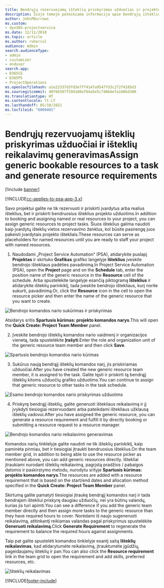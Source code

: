 ```yaml
---
title: Bendrųjų rezervuojamų išteklių priskyrimas užduočiai ir projekto komandai
description: Šioje temoje pateikiama informacija apie bendrųjų išteklių rezervavimą užduotims ir projekto komandoms.
author: JohnPBurrows
ms.custom:
- dyn365-projectservice
ms.date: 12/11/2018
ms.topic: article
ms.author: ruhercul
audience: Admin
search.audienceType:
- admin
- customizer
- enduser
search.app:
- D365CE
- D365PS
- ProjectOperations
ms.openlocfilehash: a1e22337d3fd3e7ff4147a9547fd3c272f4185d3
ms.sourcegitcommit: 40f68387f594180af64a5e5c748b6efa188bd300
ms.translationtype: HT
ms.contentlocale: lt-LT
ms.lasthandoff: 05/10/2021
ms.locfileid: "6009401"
---
```

# <a name="assign-generic-bookable-resources-to-a-task-and-generate-resource-requirements"></a><span data-ttu-id="81ea3-103">Bendrųjų rezervuojamų išteklių priskyrimas užduočiai ir išteklių reikalavimų generavimas</span><span class="sxs-lookup"><span data-stu-id="81ea3-103">Assign generic bookable resources to a task and generate resource requirements</span></span> 

[!include [banner](../includes/psa-now-project-operations.md)]

[!INCLUDE[cc-applies-to-psa-app-3.x](../includes/cc-applies-to-psa-app-3x.md)]

<span data-ttu-id="81ea3-104">Savo projektui galite ne tik rezervuoti ir priskirti įvardytus arba realius išteklius, bet ir priskirti bendruosius išteklius projekto užduotims.</span><span class="sxs-lookup"><span data-stu-id="81ea3-104">In addition to booking and assigning named or real resources to your project, you can assign generic resources to project tasks.</span></span> <span data-ttu-id="81ea3-105">Šiuos išteklius galima naudoti kaip įvardytų išteklių vietos rezervavimo ženklus, kol būsite pasirengę juos pakeisti įvardytais projekto ištekliais.</span><span class="sxs-lookup"><span data-stu-id="81ea3-105">These resources can serve as placeholders for named resources until you are ready to staff your project with named resources.</span></span> 

1. <span data-ttu-id="81ea3-106">Naudodami „Project Service Automation“ (PSA), atidarykite puslapį **Projektas** ir skirtuko **Grafikas** grafiko langelyje **Išteklius** įveskite bendrojo ištekliaus padėties pavadinimą.</span><span class="sxs-lookup"><span data-stu-id="81ea3-106">In Project Service Automation (PSA), open the **Project** page and on the **Schedule** tab, enter the position name of the generic resource in the **Resource** cell of the schedule.</span></span> <span data-ttu-id="81ea3-107">Arba spustelėkite langelyje esančią piktogramą **Išteklius** ir atidarykite išteklių parinkiklį, tada įveskite bendrojo ištekliaus, kurį norite sukurti, pavadinimą.</span><span class="sxs-lookup"><span data-stu-id="81ea3-107">Or, click the **Resource** icon in the cell to open the resource picker and then enter the name of the generic resource that you want to create.</span></span>

![Bendrojo komandos nario sukūrimas ir priskyrimas](media/RM-how-to-9.png)

<span data-ttu-id="81ea3-109">Atsidarys sritis **Spartusis kūrimas: projekto komandos narys**.</span><span class="sxs-lookup"><span data-stu-id="81ea3-109">This will open the **Quick Create: Project Team Member** panel.</span></span> 

2. <span data-ttu-id="81ea3-110">Įveskite bendrojo išteklių komandos nario vaidmenį ir organizacijos vienetą, tada spustelėkite **Įrašyti**.</span><span class="sxs-lookup"><span data-stu-id="81ea3-110">Enter the role and organization unit of the generic resource team member and then click **Save**.</span></span>

![Spartusis bendrojo komandos nario kūrimas](media/RM-how-to-10.png)

3. <span data-ttu-id="81ea3-112">Sukūrus naują bendrąjį išteklių komandos narį, jis priskiriamas užduočiai.</span><span class="sxs-lookup"><span data-stu-id="81ea3-112">After you have created the new generic resource team member, it is assigned to the task.</span></span> <span data-ttu-id="81ea3-113">Galite tęsti ir priskirti tą bendrąjį išteklių kitoms užduočių grafiko užduotims.</span><span class="sxs-lookup"><span data-stu-id="81ea3-113">You can continue to assign that generic resource to other tasks in the task schedule.</span></span>

![Esamo bendrojo komandos nario priskyrimas užduotims](media/RM-how-to-11.png)

4. <span data-ttu-id="81ea3-115">Priskyrę bendrąjį išteklių, galite generuoti ištekliaus reikalavimą ir jį įvykdyti tiesiogiai rezervuodami arba pateikdami ištekliaus užklausą išteklių vadovui.</span><span class="sxs-lookup"><span data-stu-id="81ea3-115">After you have assigned the generic resource, you can generate a resource requirement and fulfill it by directly booking or submitting a resource request to a resource manager.</span></span>

![Bendrojo komandos nario reikalavimo generavimas](media/RM-how-to-12.png)

<span data-ttu-id="81ea3-117">Komandos narių tinklelyje galite naudoti ne tik išteklių parinkiklį, kaip paminėta pirmiau, bet ir tiesiogiai įtraukti bendruosius išteklius.</span><span class="sxs-lookup"><span data-stu-id="81ea3-117">On the team member grid, in addition to being able to use the resource picker as mentioned above, you can add generic resources directly.</span></span> <span data-ttu-id="81ea3-118">Ištekliai įtraukiami nurodant išteklių reikalavimą, pagrįstą pradžios / pabaigos datomis ir paskirstymo metodu, nurodytu srityje **Spartusis kūrimas: projekto komandos narys**.</span><span class="sxs-lookup"><span data-stu-id="81ea3-118">The resources are added with a resource requirement that is based on the start/end dates and allocation method specified in the **Quick Create: Project Team Member** panel.</span></span>

<span data-ttu-id="81ea3-119">Skirtumą galite pamatyti tiesiogiai įtraukę bendrąjį komandos narį ir tada bendrajam ištekliui priskyrę daugiau užduočių, nei yra būtinų valandų, kurias jis turi apimti.</span><span class="sxs-lookup"><span data-stu-id="81ea3-119">You can see a difference if you add the generic team member directly and then assign more tasks to the generic resource than they have required hours to cover.</span></span> <span data-ttu-id="81ea3-120">Norėdami iš naujo sugeneruoti reikalavimą, atitinkantį reikiamas valandas pagal priskyrimus spustelėkite **Generuoti reikalavimą**.</span><span class="sxs-lookup"><span data-stu-id="81ea3-120">Click **Generate Requirement** to regenerate the requirement to balance the required hours against assignments.</span></span>

<span data-ttu-id="81ea3-121">Taip pat galite spustelėti komandos tinklelyje esantį saitą **Išteklių reikalavimas**, kad atidarytumėte reikalavimą, įtrauktumėte įgūdžių, pageidaujamų išteklių ir pan.</span><span class="sxs-lookup"><span data-stu-id="81ea3-121">You can also click the **Resource requirement** link in the team grid to open the requirement and add skills, preferred resources, etc.</span></span>

![Išteklių reikalavimas](media/RM-how-to-13.png)



[!INCLUDE[footer-include](../includes/footer-banner.md)]